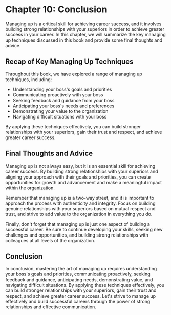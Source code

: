 Chapter 10: Conclusion
======================

Managing up is a critical skill for achieving career success, and it involves building strong relationships with your superiors in order to achieve greater success in your career. In this chapter, we will summarize the key managing up techniques discussed in this book and provide some final thoughts and advice.

Recap of Key Managing Up Techniques
-----------------------------------

Throughout this book, we have explored a range of managing up techniques, including:

* Understanding your boss's goals and priorities
* Communicating proactively with your boss
* Seeking feedback and guidance from your boss
* Anticipating your boss's needs and preferences
* Demonstrating your value to the organization
* Navigating difficult situations with your boss

By applying these techniques effectively, you can build stronger relationships with your superiors, gain their trust and respect, and achieve greater career success.

Final Thoughts and Advice
-------------------------

Managing up is not always easy, but it is an essential skill for achieving career success. By building strong relationships with your superiors and aligning your approach with their goals and priorities, you can create opportunities for growth and advancement and make a meaningful impact within the organization.

Remember that managing up is a two-way street, and it is important to approach the process with authenticity and integrity. Focus on building genuine relationships with your superiors based on mutual respect and trust, and strive to add value to the organization in everything you do.

Finally, don't forget that managing up is just one aspect of building a successful career. Be sure to continue developing your skills, seeking new challenges and opportunities, and building strong relationships with colleagues at all levels of the organization.

Conclusion
----------

In conclusion, mastering the art of managing up requires understanding your boss's goals and priorities, communicating proactively, seeking feedback and guidance, anticipating needs, demonstrating value, and navigating difficult situations. By applying these techniques effectively, you can build stronger relationships with your superiors, gain their trust and respect, and achieve greater career success. Let's strive to manage up effectively and build successful careers through the power of strong relationships and effective communication.
